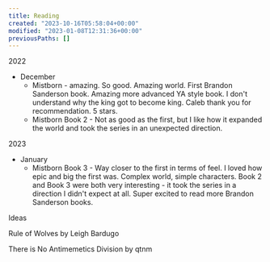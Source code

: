 ```yaml
---
title: Reading
created: "2023-10-16T05:58:04+00:00"
modified: "2023-01-08T12:31:36+00:00"
previousPaths: []
---
```

 

2022

* December
	* Mistborn - amazing. So good. Amazing world. First Brandon Sanderson book. Amazing more advanced YA style book. I don't understand why the king got to become king. Caleb thank you for recommendation. 5 stars.
	 * Mistborn Book 2 - Not as good as the first, but I like how it expanded the world and took the series in an unexpected direction.

2023

- January
	- Mistborn Book 3 - Way closer to the first in terms of feel. I loved how epic and big the first was. Complex world, simple characters. Book 2 and Book 3 were both very interesting - it took the series in a direction I didn't expect at all. Super excited to read more Brandon Sanderson books.

Ideas

Rule of Wolves by Leigh Bardugo

There is No Antimemetics Division by qtnm

